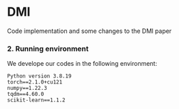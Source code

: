 # DMI
Code implementation and some changes to the DMI paper
### 2. Running environment

We develope our codes in the following environment:

```
Python version 3.8.19
torch==2.1.0+cu121
numpy==1.22.3
tqdm==4.60.0
scikit-learn==1.1.2
```
